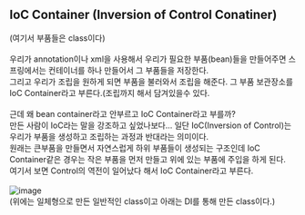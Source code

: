 ## IoC Container (Inversion of Control Conatiner) <br>
(여기서 부품들은 class이다)<br><br>
우리가 annotation이나 xml을 사용해서 우리가 필요한 부품(bean)들을 만들어주면 스프링에서는 컨테이너를 하나 만들어서 그 부품들을 저장한다.<br>
그리고 우리가 조립을 원하게 되면 부품을 불러와서 조립을 해준다. 그 부품 보관장소를 IoC Container라고 부른다.(조립까지 해서 담겨있을수 있다. <br>
<br>
근데 왜 bean container라고 안부르고 IoC Container라고 부를까?<br>
만든 사람이 IoC라는 말을 강조하고 싶었나보다... 일단 IoC(Inversion of Control)는 우리가 부품을 생성하고 조립하는 과정과 반대라는 의미이다.<br>
원래는 큰부품을 만들면서 자연스럽게 하위 부품들이 생성되는 구조인데 IoC Container같은 경우는 작은 부품을 먼저 만들고 위에 있는 부품에 주입을 하게 된다.<Br>
여기서 보면 Control의 역전이 일어났다 해서 IoC Container라고 부른다. <br><br>
![image](https://user-images.githubusercontent.com/77154341/131627653-61e85ebe-c4e9-4e20-b95d-43710551a005.png)<br>
(위에는 일체형으로 만든 일반적인 class이고 아래는 DI를 통해 만든 class이다.) 
